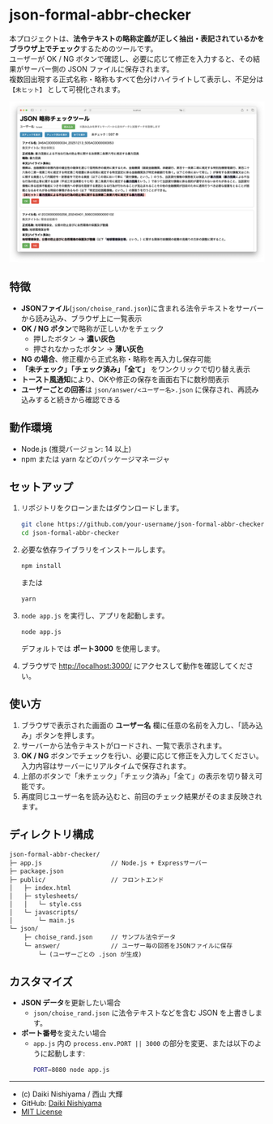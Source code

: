 # json-formal-abbr-checker

本プロジェクトは、**法令テキストの略称定義が正しく抽出・表記されているかをブラウザ上でチェック**するためのツールです。  
ユーザーが OK / NG ボタンで確認し、必要に応じて修正を入力すると、その結果がサーバー側の JSON ファイルに保存されます。  
複数回出現する正式名称・略称もすべて色分けハイライトして表示し、不足分は `【未ヒット】` として可視化されます。

![](docs/preview.png)

## 特徴

- **JSONファイル**(`json/choise_rand.json`)に含まれる法令テキストをサーバーから読み込み、ブラウザ上に一覧表示
- **OK / NG ボタン**で略称が正しいかをチェック
    - 押したボタン → **濃い灰色**
    - 押されなかったボタン → **薄い灰色**
- **NG の場合**、修正欄から正式名称・略称を再入力し保存可能
- **「未チェック」「チェック済み」「全て」** をワンクリックで切り替え表示
- **トースト風通知**により、OKや修正の保存を画面右下に数秒間表示
- **ユーザーごとの回答**は `json/answer/<ユーザー名>.json` に保存され、再読み込みすると続きから確認できる

## 動作環境

- Node.js (推奨バージョン: 14 以上)
- npm または yarn などのパッケージマネージャ

## セットアップ

1. リポジトリをクローンまたはダウンロードします。

   ````bash
   git clone https://github.com/your-username/json-formal-abbr-checker.git
   cd json-formal-abbr-checker
   ````

2. 必要な依存ライブラリをインストールします。

   ````bash
   npm install
   ````
   または
   ````bash
   yarn
   ````

3. `node app.js` を実行し、アプリを起動します。

   ````bash
   node app.js
   ````
   デフォルトでは **ポート3000** を使用します。

4. ブラウザで [http://localhost:3000/](http://localhost:3000/) にアクセスして動作を確認してください。

## 使い方

1. ブラウザで表示された画面の **ユーザー名** 欄に任意の名前を入力し、「読み込み」ボタンを押します。
2. サーバーから法令テキストがロードされ、一覧で表示されます。
3. **OK / NG** ボタンでチェックを行い、必要に応じて修正を入力してください。入力内容はサーバーにリアルタイムで保存されます。
4. 上部のボタンで「未チェック」「チェック済み」「全て」の表示を切り替え可能です。
5. 再度同じユーザー名を読み込むと、前回のチェック結果がそのまま反映されます。

## ディレクトリ構成

```
json-formal-abbr-checker/
├─ app.js                   // Node.js + Expressサーバー
├─ package.json
├─ public/                  // フロントエンド
│   ├─ index.html
│   ├─ stylesheets/
│   │   └─ style.css
│   └─ javascripts/
│       └─ main.js
└─ json/
    ├─ choise_rand.json     // サンプル法令データ
    └─ answer/              // ユーザー毎の回答をJSONファイルに保存
        └─ (ユーザーごとの .json が生成)
```

## カスタマイズ

- **JSON データ**を更新したい場合
    - `json/choise_rand.json` に法令テキストなどを含む JSON を上書きします。
- **ポート番号**を変えたい場合
    - `app.js` 内の `process.env.PORT || 3000` の部分を変更、または以下のように起動します:
      ````bash
      PORT=8080 node app.js
      ````

---

- (c) Daiki Nishiyama / 西山 大輝
- GitHub: [Daiki Nishiyama](https://github.com/pfunami)
-  [MIT License](./LICENSE)